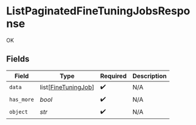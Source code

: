 # ListPaginatedFineTuningJobsResponse

OK


## Fields

| Field                                                       | Type                                                        | Required                                                    | Description                                                 |
| ----------------------------------------------------------- | ----------------------------------------------------------- | ----------------------------------------------------------- | ----------------------------------------------------------- |
| `data`                                                      | list[[FineTuningJob](../../models/shared/finetuningjob.md)] | :heavy_check_mark:                                          | N/A                                                         |
| `has_more`                                                  | *bool*                                                      | :heavy_check_mark:                                          | N/A                                                         |
| `object`                                                    | *str*                                                       | :heavy_check_mark:                                          | N/A                                                         |